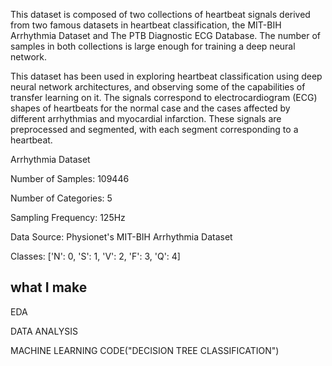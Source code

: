 This dataset is composed of two collections of heartbeat signals derived from two famous datasets in heartbeat classification, the MIT-BIH Arrhythmia Dataset and The PTB Diagnostic ECG Database. The number of samples in both collections is large enough for training a deep neural network.

This dataset has been used in exploring heartbeat classification using deep neural network architectures, and observing some of the capabilities of transfer learning on it. The signals correspond to electrocardiogram (ECG) shapes of heartbeats for the normal case and the cases affected by different arrhythmias and myocardial infarction. These signals are preprocessed and segmented, with each segment 
corresponding to a heartbeat.

Arrhythmia Dataset


Number of Samples: 109446


Number of Categories: 5


Sampling Frequency: 125Hz


Data Source: Physionet's MIT-BIH Arrhythmia Dataset

Classes: ['N': 0, 'S': 1, 'V': 2, 'F': 3, 'Q': 4]


## what I make 
EDA

DATA ANALYSIS

MACHINE LEARNING CODE("DECISION TREE CLASSIFICATION")